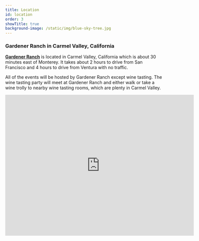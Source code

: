 ```yaml
---
title: Location
id: location
order: 3
showTitle: true
background-image: /static/img/blue-sky-tree.jpg
---
```

### Gardener Ranch in Carmel Valley, California

**[Gardener Ranch](https://www.gardenerranch.com/weddings.htm)** is located in Carmel Valley, California which is about 30 minutes east of Monterey.  It takes about 2 hours to drive from San Francisco and 4 hours to drive from Ventura with no traffic.

All of the events will be hosted by Gardener Ranch except wine tasting.  The wine tasting party will meet at Gardener Ranch and either walk or take a wine trolly to nearby wine tasting rooms, which are plenty in Carmel Valley.

<iframe src="https://www.google.com/maps/embed?pb=!1m14!1m8!1m3!1d410548.99851083296!2d-121.93724009054539!3d36.49586608789347!3m2!1i1024!2i768!4f13.1!3m3!1m2!1s0x808df399e623ac5b%3A0x96f1029f3834541!2sGardener%20Ranch!5e0!3m2!1sen!2sus!4v1582499702620!5m2!1sen!2sus" width="600" height="450" frameborder="0" style="border:0;" allowfullscreen=""></iframe>
